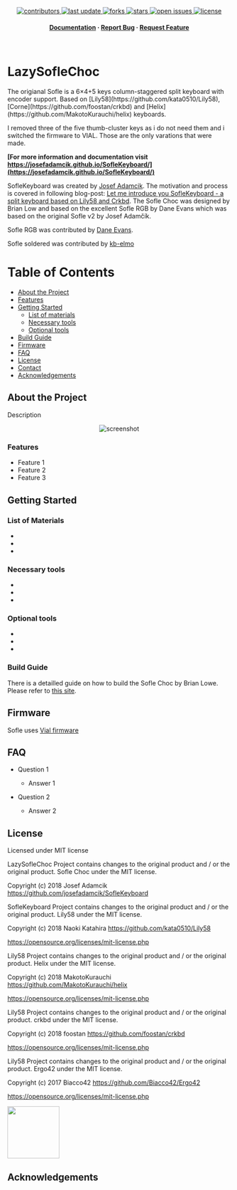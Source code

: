 <div align="center">
  
<!-- Badges -->
<p>
  <a href="https://github.com/Mboehmlaender/kb-lazy-sofle-choc/graphs/contributors">
    <img src="https://img.shields.io/github/contributors/Mboehmlaender/kb-lazy-sofle-choc" alt="contributors" />
  </a>
  <a href="">
    <img src="https://img.shields.io/github/last-commit/Mboehmlaender/kb-lazy-sofle-choc" alt="last update" />
  </a>
  <a href="https://github.com/Mboehmlaender/kb-lazy-sofle-choc/network/members">
    <img src="https://img.shields.io/github/forks/Mboehmlaender/kb-lazy-sofle-choc" alt="forks" />
  </a>
  <a href="https://github.com/Mboehmlaender/kb-lazy-sofle-choc/stargazers">
    <img src="https://img.shields.io/github/stars/Mboehmlaender/kb-lazy-sofle-choc" alt="stars" />
  </a>
  <a href="https://github.com/Mboehmlaender/kb-lazy-sofle-choc/issues/">
    <img src="https://img.shields.io/github/issues/Mboehmlaender/kb-lazy-sofle-choc" alt="open issues" />
  </a>
  <a href="https://github.com/Mboehmlaender/kb-lazy-sofle-choc/blob/master/LICENSE">
    <img src="https://img.shields.io/github/license/mboehmlaender/kb-lazy-sofle-choc.svg" alt="license" />
  </a>
</p>
   
<h4>
    <a href="https://github.com/Mboehmlaender/kb-lazy-sofle-choc">Documentation</a>
  <span> · </span>
    <a href="https://github.com/Mboehmlaender/kb-lazy-sofle-choc/issues/">Report Bug</a>
  <span> · </span>
    <a href="https://github.com/Mboehmlaender/kb-lazy-sofle-choc/issues/">Request Feature</a>
  </h4>
</div>

<br />
  <!-- <img src="assets/logo.png" alt="logo" width="200" height="auto" /> -->
  <h1>LazySofleChoc</h1>
  
  <p>
The origianal Sofle is a 6×4+5 keys column-staggered split keyboard with encoder support. Based on [Lily58](https://github.com/kata0510/Lily58), [Corne](https://github.com/foostan/crkbd) and [Helix](https://github.com/MakotoKurauchi/helix) keyboards.

I removed three of the five thumb-cluster keys as i do not need them and i switched the firmware to VIAL. Those are the only varations that were made.

**[For more information and documentation visit https://josefadamcik.github.io/SofleKeyboard/](https://josefadamcik.github.io/SofleKeyboard/)**

SofleKeyboard was created by [Josef Adamcik](https://josef-adamcik.cz/). The motivation and process is covered in following blog-post: [Let me introduce you SofleKeyboard - a split keyboard based on Lily58 and Crkbd](https://josef-adamcik.cz/electronics/let-me-introduce-you-sofle-keyboard-split-keyboard-based-on-lily58.html). The Sofle Choc was designed by Brian Low and based on the excellent Sofle RGB by Dane Evans which was based on the original Sofle v2 by Josef Adamčík.

Sofle RGB was contributed by [Dane Evans](https://github.com/DaneEvans).

Sofle soldered was contributed by [kb-elmo](https://github.com/kb-elmo)

</p>

<!-- Table of Contents -->
# Table of Contents

- [About the Project](#about-the-project)
- [Features](#features)
- [Getting Started](#getting-started)
  * [List of materials](#list-of-materials)
  * [Necessary tools](#necessary-tools) 
  * [Optional tools](#optional-tools)
- [Build Guide](#build-guide)
- [Firmware](#firmware)
- [FAQ](#faq)
- [License](#license)
- [Contact](#contact)
- [Acknowledgements](#acknowledgements)

<!-- About the Project -->
## About the Project
Description

<div align="center"> 
  <img src="https://placehold.co/600x400?text=Your+Screenshot+here" alt="screenshot" />
</div>

<!-- Features -->
### Features

- Feature 1
- Feature 2
- Feature 3

<!-- Getting Started -->
## Getting Started

<!-- List of Materials -->
### List of Materials

- 
- 
- 

<!-- Necessary tools -->
### Necessary tools
- 
-
-
   
<!-- Optional tools -->
### Optional tools
- 
-
-

<!-- Build Guide -->
### Build Guide

There is a detailled guide on how to build the Sofle Choc by Brian Lowe. Please refer to [this site](https://brianlow.notion.site/Sofle-Choc-Build-Guide-c4bbbaece6e746f7a5956842af567e79).

<!-- Firmware -->
## Firmware 

Sofle uses [Vial firmware](https://github.com/vial-kb/vial-qmk)

<!-- FAQ -->
## FAQ

- Question 1

  + Answer 1

- Question 2

  + Answer 2


<!-- License -->
## License

Licensed under MIT license

LazySofleChoc Project contains changes to the original product and / or the original product.
Sofle Choc under the MIT license.

Copyright (c) 2018 Josef Adamcik
https://github.com/josefadamcik/SofleKeyboard

SofleKeyboard Project contains changes to the original product and / or the original product.
Lily58 under the MIT license.

Copyright (c) 2018 Naoki Katahira
https://github.com/kata0510/Lily58

https://opensource.org/licenses/mit-license.php

Lily58 Project contains changes to the original product and / or the original product.
Helix under the MIT license.

Copyright (c) 2018 MakotoKurauchi
https://github.com/MakotoKurauchi/helix

https://opensource.org/licenses/mit-license.php

Lily58 Project contains changes to the original product and / or the original product.
crkbd under the MIT license.

Copyright (c) 2018 foostan
https://github.com/foostan/crkbd

https://opensource.org/licenses/mit-license.php

Lily58 Project contains changes to the original product and / or the original product.
Ergo42 under the MIT license.

Copyright (c) 2017 Biacco42
https://github.com/Biacco42/Ergo42

https://opensource.org/licenses/mit-license.php

[<img src="https://opensource.org/wp-content/themes/osi/assets/img/osi-badge-light.svg" width="117">](https://opensource.org/license/mit)

<!-- Acknowledgments -->
## Acknowledgements
